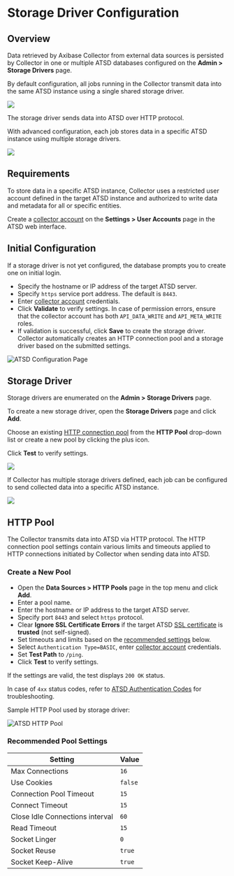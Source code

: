 # Storage Driver Configuration

## Overview

Data retrieved by Axibase Collector from external data sources is persisted by Collector in one or multiple ATSD databases configured on the **Admin > Storage Drivers** page.

By default configuration, all jobs running in the Collector transmit data into the same ATSD instance using a single shared storage driver.

![](./images/storage-driver-basic.png)

The storage driver sends data into ATSD over HTTP protocol.

With advanced configuration, each job stores data in a specific ATSD instance using multiple storage drivers.

![](./images/storage-driver-advanced.png)

## Requirements

To store data in a specific ATSD instance, Collector uses a restricted user account defined in the target ATSD instance and authorized to write data and metadata for all or specific entities.

Create a [collector account](https://axibase.com/docs/atsd/administration/collector-account.html) on the **Settings > User Accounts** page in the ATSD web interface.

## Initial Configuration

If a storage driver is not yet configured, the database prompts you to create one on initial login.

* Specify the hostname or IP address of the target ATSD server.
* Specify `https` service port address. The default is `8443`.
* Enter [collector account](https://axibase.com/docs/atsd/administration/collector-account.html) credentials.
* Click **Validate** to verify settings. In case of permission errors, ensure that the collector account has both `API_DATA_WRITE` and `API_META_WRITE` roles.
* If validation is successful, click **Save** to create the storage driver. Collector automatically creates an HTTP connection pool and a storage driver based on the submitted settings.

![ATSD Configuration Page](./images/atsd_configuration.png)

## Storage Driver

Storage drivers are enumerated on the **Admin > Storage Drivers** page.

To create a new storage driver, open the **Storage Drivers** page and click **Add**.

Choose an existing [HTTP connection pool](#http-pool) from the **HTTP Pool** drop-down list or create a new pool by clicking the plus icon.

Click **Test** to verify settings.

![](./images/storage-driver-test.png)

If Collector has multiple storage drivers defined, each job can be configured to send collected data into a specific ATSD instance.

![](./images/job-storage-driver.png)

## HTTP Pool

The Collector transmits data into ATSD via HTTP protocol. The HTTP connection pool settings contain various limits and timeouts applied to HTTP connections initiated by Collector when sending data into ATSD.

### Create a New Pool

* Open the **Data Sources > HTTP Pools** page in the top menu and click **Add**.
* Enter a pool name.
* Enter the hostname or IP address to the target ATSD server.
* Specify port `8443` and select `https` protocol.
* Clear **Ignore SSL Certificate Errors** if the target ATSD [SSL certificate](https://axibase.com/docs/atsd/administration/ssl-ca-signed.html) is **trusted** (not self-signed).
* Set timeouts and limits based on the [recommended settings](#recommended-pool-settings) below.
* Select `Authentication Type=BASIC`, enter [collector account](https://axibase.com/docs/atsd/administration/collector-account.html) credentials.
* Set **Test Path** to `/ping`.
* Click **Test** to verify settings.

If the settings are valid, the test displays `200 OK` status.

In case of `4xx` status codes, refer to [ATSD Authentication Codes](https://axibase.com/docs/atsd/administration/user-authentication.html#authentication-and-authorization-errors) for troubleshooting.

Sample HTTP Pool used by storage driver:

![ATSD HTTP Pool](./images/storage-driver-pool.png)

### Recommended Pool Settings

**Setting** | **Value**
----- | -----
Max Connections | `16`
Use Cookies | `false`
Connection Pool Timeout | `15`
Connect Timeout | `15`
Close Idle Connections interval | `60`
Read Timeout | `15`
Socket Linger | `0`
Socket Reuse | `true`
Socket Keep-Alive | `true`
